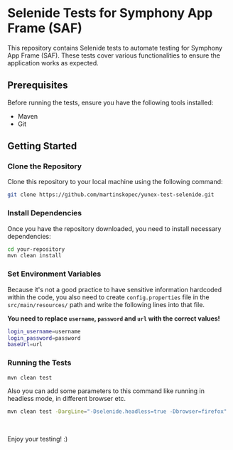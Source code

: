 # Selenide Tests for Symphony App Frame (SAF)

This repository contains Selenide tests to automate testing for Symphony App Frame (SAF). 
These tests cover various functionalities to ensure the application works as expected.

## Prerequisites

Before running the tests, ensure you have the following tools installed:

- Maven
- Git

## Getting Started

### Clone the Repository

Clone this repository to your local machine using the following command:

```bash
git clone https://github.com/martinskopec/yunex-test-selenide.git
```


### Install Dependencies
Once you have the repository downloaded, you need to install necessary dependencies:

```bash
cd your-repository
mvn clean install
```


### Set Environment Variables
Because it's not a good practice to have sensitive information hardcoded within the code, you also need to create
`config.properties` file in the `src/main/resources/` path and write the following lines into that file.

**You need to replace `username`, `password` and `url` with the correct values!**
```bash
login_username=username
login_password=password
baseUrl=url
```

### Running the Tests

```bash
mvn clean test
```
Also you can add some parameters to this command like running in headless mode, in different browser etc.
```bash
mvn clean test -DargLine="-Dselenide.headless=true -Dbrowser=firefox"
```
<br />

Enjoy your testing! :)
